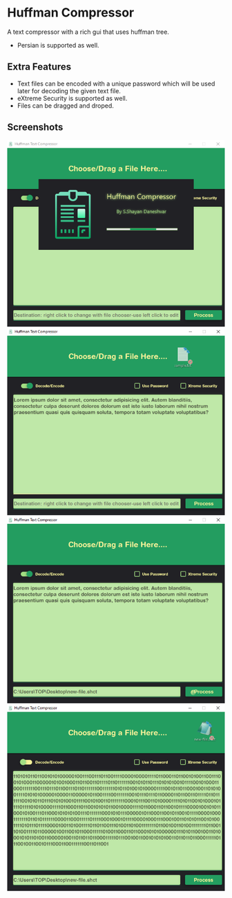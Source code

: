 # Huffman Compressor
A text compressor with a rich gui that uses huffman tree.
+ Persian is supported as well.

## Extra Features
+ Text files can be encoded with a unique password which will be used later for decoding the given text file.
+ eXtreme Security is supported as well.
+ Files can be dragged and droped.

## Screenshots
<img src="https://raw.githubusercontent.com/shayandaneshvar/Huffman-Compressor/master/screenshots/splash.png" alt="splash"></br>
<img src="https://raw.githubusercontent.com/shayandaneshvar/Huffman-Compressor/master/screenshots/drag.png" alt="dragNdrop"></br>
<img src="https://raw.githubusercontent.com/shayandaneshvar/Huffman-Compressor/master/screenshots/processEnc.png" alt="processEncode"></br>
<img src="https://raw.githubusercontent.com/shayandaneshvar/Huffman-Compressor/master/screenshots/dec.png" alt="decode">
